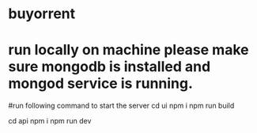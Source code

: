 # buyorrent

# run locally on machine please make sure mongodb is installed and mongod service is running.

#run following command to start the server
cd ui
npm i 
npm run build

cd api
npm i 
npm run dev 
